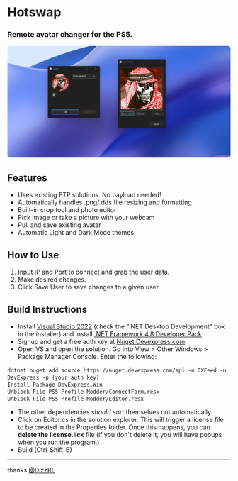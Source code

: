 # Hotswap
### Remote avatar changer for the PS5. 

![](banner.png)

## Features
- Uses existing FTP solutions. No payload needed!
- Automatically handles .png/.dds file resizing and formatting
- Built-in crop tool and photo editor
- Pick image or take a picture with your webcam
- Pull and save existing avatar
- Automatic Light and Dark Mode themes

## How to Use
1) Input IP and Port to connect and grab the user data.
2) Make desired changes.
3) Click Save User to save changes to a given user.

## Build Instructions

- Install [Visual Studio 2022](https://visualstudio.microsoft.com/downloads) (check the ".NET Desktop Development" box in the installer) and install [.NET Framework 4.8 Developer Pack](https://dotnet.microsoft.com/en-us/download/dotnet-framework/thank-you/net48-developer-pack-offline-installer).
- Signup and get a free auth key at [Nuget.Devexpress.com](https://nuget.devexpress.com/)
- Open VS and open the solution. Go into View > Other Windows > Package Manager Console. Enter the following:

```
dotnet nuget add source https://nuget.devexpress.com/api -n DXFeed -u DevExpress -p {your auth key}
Install-Package DevExpress.Win
Unblock-File PS5-Profile-Modder/ConnectForm.resx
Unblock-File PS5-Profile-Modder/Editor.resx
```
- The other dependencies *should* sort themselves out automatically. 
- Click on Editor.cs in the solution explorer. This will trigger a license file to be created in the Properties folder. Once this happens, you can **delete the license.licx** file (if you don't delete it, you will have popups when you run the program.)
- Build (Ctrl-Shift-B)

---

thanks [@DizzRL](https://twitter.com/dizzrl)
